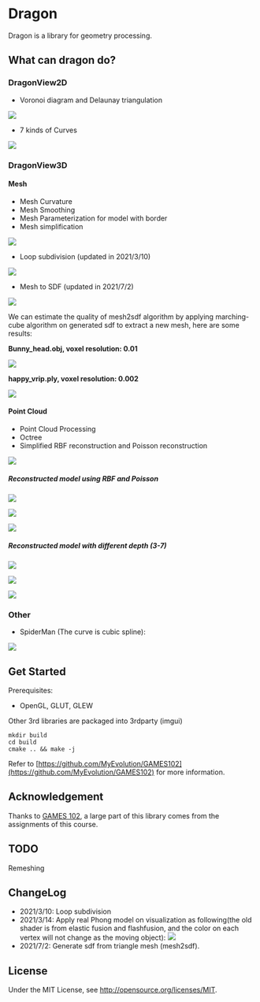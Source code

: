 # Dragon
Dragon is a library for geometry processing. 

## What can dragon do?
### DragonView2D
- Voronoi diagram and Delaunay triangulation

![](./image/dragon_voronoi.gif)
- 7 kinds of Curves

![](./image/dragon_curve.gif)

### DragonView3D
#### Mesh
- Mesh Curvature
- Mesh Smoothing
- Mesh Parameterization for model with border
- Mesh simplification

![](./image/dragon_mesh.gif)

- Loop subdivision (updated in 2021/3/10)

![](./image/dragon_loopsubdivision.gif)
- Mesh to SDF (updated in 2021/7/2)

![](./image/dragon_mesh2sdf.gif)

We can estimate the quality of mesh2sdf algorithm by applying marching-cube algorithm on generated sdf to extract a new mesh, here are some results:

**Bunny_head.obj, voxel resolution: 0.01**

![](./image/generated_bunny_head.png)

**happy_vrip.ply, voxel resolution: 0.002**

![](./image/generated_happy.png)
#### Point Cloud
- Point Cloud Processing
- Octree
- Simplified RBF reconstruction and Poisson reconstruction

![](./image/dragon_pcd.gif)

##### Reconstructed model using RBF and Poisson
![](./image/arma_comp.jpg)

![](./image/dragon_comp.jpg)

![](./image/kitten_comp.jpg)

##### Reconstructed model with different depth (3-7)
![](./image/arma.jpg)

![](./image/dragon.jpg)

![](./image/kitten.jpg)
### Other  
- SpiderMan (The curve is cubic spline):

![](./image/dragon_spiderman.gif)

## Get Started
Prerequisites:
- OpenGL, GLUT, GLEW

Other 3rd libraries are packaged into 3rdparty (imgui)
```
mkdir build
cd build
cmake .. && make -j
```
Refer to [https://github.com/MyEvolution/GAMES102](https://github.com/MyEvolution/GAMES102) for more information.

## Acknowledgement

Thanks to [GAMES 102](http://staff.ustc.edu.cn/~lgliu/Courses/GAMES102_2020/default.html), a large part of this library comes from the assignments of this course.

## TODO
Remeshing
## ChangeLog
- 2021/3/10: Loop subdivision
- 2021/3/14: Apply real Phong model on visualization as following(the old shader is from elastic fusion and flashfusion, and the color on each vertex will not change as the moving object):
![](./image/dragon_phong_model.gif)
- 2021/7/2: Generate sdf from triangle mesh (mesh2sdf). 
## License 
Under the MIT License, see http://opensource.org/licenses/MIT.